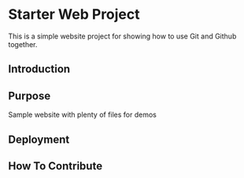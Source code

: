 # Starter Web Project

This is a simple website project for showing
how to use Git and Github together.

## Introduction

## Purpose

Sample website with plenty of files for demos

## Deployment

## How To Contribute